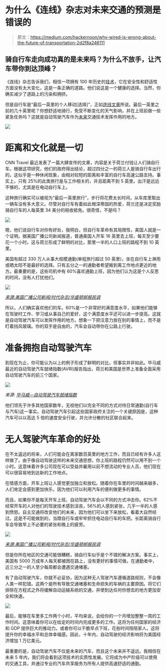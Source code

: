 # 为什么《连线》杂志对未来交通的预测是错误的

> 原文：<https://medium.com/hackernoon/why-wired-is-wrong-about-the-future-of-transportation-2d2f8a246111>

## 骑自行车走向成功真的是未来吗？为什么不放手，让汽车带你到达顶峰？

《连线》杂志告诉我们，相信一项拥有 100 年历史的[技术](https://hackernoon.com/tagged/technology)，它在安全性和舒适性方面没有太大变化，这是一条正确的道路。他们说这是一个健康的选择。当然，你确实减少了道路上的污染和拥挤。

但是自行车是“最后一英里的个人移动[选择]”，正如[连线文章](https://www.wired.com/story/vehicle-future-bike/)所说。最后一英里之前的几十英里呢？你想舒适地骑行，免受不断变化的天气影响，并在上班前做一些紧急任务吗？这就是自动驾驶汽车作为[未来](https://hackernoon.com/tagged/future)交通技术发挥作用的地方。

![](img/00bba40b11c7a39de9316df82a4cbed1.png)

# 距离和文化就是一切

CNN Travel 最近发表了一篇大肆宣传的文章，内容是关于荷兰付钱让人们骑自行车。根据这项研究，他们的政府得出结论，超过四分之一的荷兰人是骑自行车出行的。这似乎是一种休闲现象，由相对较短的距离和丰富的自行车高速公路支持。事实上，只有 25%的此类旅行是与工作相关的，并且距离不到 5 英里。出汗是远远不够的，尤其是在电动自行车上。

这种旅行确实可以被视为“最后一英里旅行”，步行将花费太长时间，从车库里取出一辆车没有多大意义。尽管对自行车有着如此根深蒂固的热爱，荷兰还是决定奖励骑自行车的人每英里 34 美分的税收抵免。很奇怪，不是吗？

![](img/a7196bd5534fade23a63c39b15eee21b.png)

嗯，他们说自行车对你有好处，我明白，但自行车革命有其局限性，美国人就是一个证明。据美国广播公司新闻报道，普通美国人开车 16 英里去上班，每天至少要花一个小时。这与荷兰形成了鲜明的对比，那里一半的人口上班的路程不到 10 英里。

美国有超过 330 万人从事大规模通勤(单程旅行超过 50 英里)，坐在自行车上淋雨或晒太阳不是最好的选择。只有五分之一的通勤者希望搬到离工作地点更近的地方。最重要的是，这些司机中有 60%喜欢通勤上班，因为他们认为这是个人反思的时间，没有人打扰他们。

![](img/b4133affec95bb606cc9a1ef9841218b.png)

[*来源:美国广播公司新闻/时代杂志/华盛顿邮报民调*](https://abcnews.go.com/images/Politics/973a2Traffic.pdf)

所以，人们确实喜欢他们的车。60%是一个非常好的满意度水平，如果他们能够在驾驶时工作、学习或从事自己的爱好，这个满意度水平还可以进一步提高。这就是自动驾驶汽车可以发挥作用的地方。想象一下把注意力放在别的事情上，而不是盯着挡风玻璃。你的双手是自由的，汽车会自动带你在公路上行驶。

# 准备拥抱自动驾驶汽车

到现在为止，你可能认为以上的例子形成了鲜明的对比，但事实并非如此。毕马威最近的自动驾驶汽车就绪指数(AVRI)报告指出，荷兰和美国是世界上准备全面采用自动驾驶汽车的前三个国家。

![](img/07e2f683714b1d9a6d14db54a2bc0c2e.png)

*来源:* [*毕马威—自动驾驶汽车就绪指数*](https://assets.kpmg.com/content/dam/kpmg/nl/pdf/2018/sector/automotive/autonomous-vehicles-readiness-index.pdf)

他们领先于许多其他国家数年，无视他们以完全不同的方式对待日常通勤(自行车与汽车)这一事实。自动驾驶汽车引起这些国家政府关注的一个关键原因是，这种汽车可以以高达 5 倍的速度安全行驶，并允许分散的社区联合起来。

# 无人驾驶汽车革命的好处

在不太遥远的将来，人们可能会在离家数百英里的地方工作，而且已经有许多人这样做了。由于像自动驾驶这样的未来交通思想，你上班的路程仍然可以用不到一个小时。这意味着许多公司现在可以受益并雇用以前不想流动的专业人员，他们现在可以很容易地到达新的工作地点。

在情感方面，开车上班让人感觉更加独立和放松。随着你在车里的时间越来越多，人们肯定会感到更加快乐，因为他们可以利用汽车的便利做更多的事情。

而且，如果你不是每天开车上班，自动驾驶汽车会以不同的方式冲击你。62%不经常开车的人对他们的驾驶技术感到沮丧，56%的人感到紧张，几乎一半的人感到愤怒。自主交通将改变他们的未来，因为他们可以坐下来放松，看着大自然经过。这是不可能做到的，当蹬自行车或牢牢抓住电动自行车的车把。长距离骑自行车会导致早上不必要的紧张和晚上的疲劳。

![](img/39b4a0e3a6092c438079ab51ec531936.png)

[*来源:美国广播公司新闻/时代杂志/华盛顿邮报民调*](https://abcnews.go.com/images/Politics/973a2Traffic.pdf)

但是你所在地区的交通可能很糟糕，骑自行车似乎是个不错的解决方案。事实上，美国有 5000 万成年人每天都被困在路上，没有更好的事情可做。在通勤者中，近三分之一的人至少每周都会遭遇交通堵塞。

有了自动驾驶汽车，你就不必妥协，因为这种无人驾驶汽车遵循道路规则，不会像人类一样犯错。这两个是所有导致交通堵塞和生命损失的车祸的主要原因。将它们排除在方程式之外将缓解自动运输系统的交通，并使到达任何你想去的地方更加安全和快速。

![](img/d5ebb99758dfc4d1c66f7697aed12a5f.png)

最后，能够在车里多工作两个小时，平均来说，会给你的一个月增加整整一周的工作时间。这意味着你可以在给定的时间内完成更多的工作。这将为任何国家的经济和 GDP 提供巨大的推动力。或者你可以干脆早点下班，花些时间陪陪家人。这将提升你的幸福水平和总体幸福感。因此，十年内，自动驾驶的经济影响将为美国经济增加 1 万亿美元。

最重要的是，自动驾驶汽车不仅是未来的汽车，而且这个未来并不遥远。我相信在未来 5 年内，我们将会看到这项技术的实质性发展。它将成为中产阶级可以使用的交通工具，并通过专业的汽车共享服务为所有人提供高速舒适的通勤。
